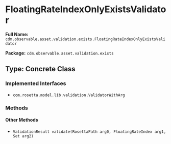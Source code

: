 # FloatingRateIndexOnlyExistsValidator

**Full Name:** `cdm.observable.asset.validation.exists.FloatingRateIndexOnlyExistsValidator`

**Package:** `cdm.observable.asset.validation.exists`

## Type: Concrete Class

### Implemented Interfaces

- `com.rosetta.model.lib.validation.ValidatorWithArg`

### Methods

#### Other Methods

- `ValidationResult validate(RosettaPath arg0, FloatingRateIndex arg1, Set arg2)`

